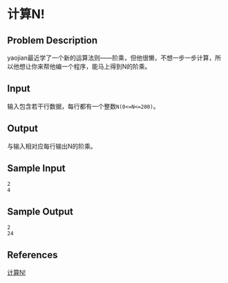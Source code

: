# 计算N!

## Problem Description

yaojian最近学了一个新的运算法则——阶乘，但他很懒，不想一步一步计算，所以他想让你来帮他编一个程序，能马上得到N的阶乘。

## Input

输入包含若干行数据，每行都有一个整数`N(0<=N<=200)`。

## Output

与输入相对应每行输出N的阶乘。

## Sample Input

```
2
4
```

## Sample Output

```
2
24
```

## References

[计算N!](http://cpp.zjut.edu.cn/ShowProblem.aspx?ShowID=1382)
